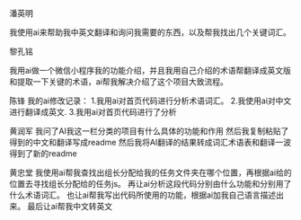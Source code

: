 潘英明

我使用ai来帮助我中英文翻译和询问我需要的东西，以及帮我找出几个关键词汇。



黎孔铭

我用ai做一个微信小程序我的功能介绍，并且我用自己介绍的术语帮翻译成英文版和提取一下关键的术语，ai帮我解决介绍了这个项目大致流程。



陈锋
我的ai修改记录：
1.我用ai对首页代码进行分析术语词汇。
2.我使用ai对中文进行翻译成英文.
3.我用ai对首页代码进行了分析

黄润军
我问了AI我这一栏分类的项目有什么具体的功能和作用
然后我复制粘贴了得到的中文和翻译写成readme
然后我将AI翻译的结果转成词汇术语表和翻译一波得到了新的readme

黄忠堂
我使用ai帮我查找出组长分配给我的任务文件夹在哪个位置，再根据ai给的位置去寻找组长分配给的任务js。
再让ai分析这段代码分别由什么功能和分别用了什么术语词汇。
也让ai帮我写出代码所使用的功能，根据ai加我自己语言描述出来。
最后让ai帮我中文转英文